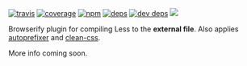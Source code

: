 [![travis](http://img.shields.io/travis/deepsweet/lessbuildify.svg?style=flat-square)](https://travis-ci.org/deepsweet/lessbuildify)
[![coverage](http://img.shields.io/coveralls/deepsweet/lessbuildify.svg?style=flat-square)](https://coveralls.io/r/deepsweet/lessbuildify)
[![npm](http://img.shields.io/npm/v/lessbuildify.svg?style=flat-square)](https://www.npmjs.org/package/lessbuildify)
[![deps](http://img.shields.io/david/deepsweet/lessbuildify.svg?style=flat-square)](https://david-dm.org/deepsweet/lessbuildify)
[![dev deps](http://img.shields.io/david/dev/deepsweet/lessbuildify.svg?style=flat-square)](https://david-dm.org/deepsweet/lessbuildify#info=devDependencies)
![](http://img.shields.io/badge/unicorn-approved-ff69b4.svg?style=flat-square)


Browserify plugin for compiling Less to the **external file**. Also applies [autoprefixer](https://github.com/postcss/autoprefixer) and [clean-css](https://github.com/jakubpawlowicz/clean-css).

More info coming soon.
